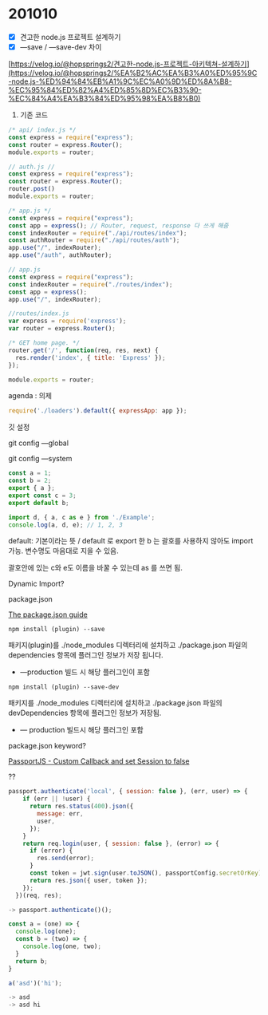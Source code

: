 # 201010

- [x]  견고한 node.js 프로젝트 설계하기
- [x]  —save / —save-dev 차이

[https://velog.io/@hopsprings2/견고한-node.js-프로젝트-아키텍쳐-설계하기](https://velog.io/@hopsprings2/%EA%B2%AC%EA%B3%A0%ED%95%9C-node.js-%ED%94%84%EB%A1%9C%EC%A0%9D%ED%8A%B8-%EC%95%84%ED%82%A4%ED%85%8D%EC%B3%90-%EC%84%A4%EA%B3%84%ED%95%98%EA%B8%B0)

1. 기존 코드 

```jsx
/* api/ index.js */
const express = require("express");
const router = express.Router();
module.exports = router;

// auth.js // 
const express = require("express");
const router = express.Router();
router.post()
module.exports = router;

/* app.js */
const express = require("express");
const app = express(); // Router, request, response 다 쓰게 해줌 
const indexRouter = require("./api/routes/index");
const authRouter = require("./api/routes/auth");
app.use("/", indexRouter);
app.use("/auth", authRouter);
```

```jsx
// app.js
const express = require("express");
const indexRouter = require("./routes/index");
const app = express();
app.use("/", indexRouter);

//routes/index.js
var express = require('express');
var router = express.Router();

/* GET home page. */
router.get('/', function(req, res, next) {
  res.render('index', { title: 'Express' });
});

module.exports = router;
```

agenda : 의제 

```jsx
require('./loaders').default({ expressApp: app });
```

깃 설정 

git config —global 

git config —system 

```jsx
const a = 1;
const b = 2;
export { a };
export const c = 3;
export default b;
```

```jsx
import d, { a, c as e } from './Example';
console.log(a, d, e); // 1, 2, 3
```

default: 기본이라는 뜻 / default 로 export 한 b 는 괄호를 사용하지 않아도 import 가능. 변수명도 마음대로 지을 수 있음. 

괄호안에 있는 c와 e도 이름을 바꿀 수 있는데 as 를 쓰면 됨. 

Dynamic Import?

package.json

[The package.json guide](https://nodejs.dev/learn/the-package-json-guide)

`npm install (plugin) --save`

패키지(plugin)를 ./node_modules 디렉터리에 설치하고 ./package.json 파일의 dependencies 항목에 플러그인 정보가 저장 됩니다.

- —production 빌드 시 해당 플러그인이 포함

`npm install (plugin) --save-dev`

패키지를 ./node_modules 디렉터리에 설치하고 ./package.json 파일의 devDependencies 항목에 플러그인 정보가 저장됨. 

- — production 빌드시 해당 플러그인 포함

package.json keyword? 

[PassportJS - Custom Callback and set Session to false](https://stackoverflow.com/questions/25171231/passportjs-custom-callback-and-set-session-to-false)

?? 

```jsx
passport.authenticate('local', { session: false }, (err, user) => {
    if (err || !user) {
      return res.status(400).json({
        message: err,
        user,
      });
    }
    return req.login(user, { session: false }, (error) => {
      if (error) {
        res.send(error);
      }
      const token = jwt.sign(user.toJSON(), passportConfig.secretOrKey);
      return res.json({ user, token });
    });
  })(req, res);

-> passport.authenticate()();
```

```jsx
const a = (one) => {
  console.log(one);
  const b = (two) => {
    console.log(one, two);
  }
  return b;
}

a('asd')('hi');

-> asd
-> asd hi
```